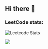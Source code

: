 ## Hi there 👋
### LeetCode stats:
![Leetcode Stats](https://leetcard.jacoblin.cool/It-Makes-No-Sense)

![](https://github-profile-trophy.vercel.app/?username=It-Makes-No-Sense&theme=juicyfresh&no-bg=true)

<!--
### Codewars stat:
![codewars](https://www.codewars.com/users/It-Makes-No-Sense/badges/large)
**It-Makes-No-Sense/It-Makes-No-Sense** is a ✨ _special_ ✨ repository because its `README.md` (this file) appears on your GitHub profile.
Here are some ideas to get you started:

- 🔭 I’m currently working on ...
- 🌱 I’m currently learning ...
- 👯 I’m looking to collaborate on ...
- 🤔 I’m looking for help with ...
- 💬 Ask me about ...
- 📫 How to reach me: ...
- 😄 Pronouns: ...
- ⚡ Fun fact: ...
-->
